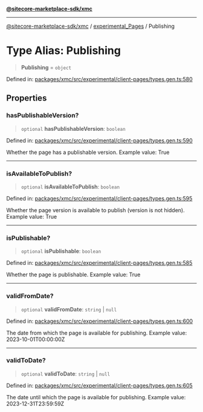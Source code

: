 [**@sitecore-marketplace-sdk/xmc**](../../../../README.md)

***

[@sitecore-marketplace-sdk/xmc](../../../../README.md) / [experimental\_Pages](../README.md) / Publishing

# Type Alias: Publishing

> **Publishing** = `object`

Defined in: [packages/xmc/src/experimental/client-pages/types.gen.ts:580](https://github.com/Sitecore/marketplace-sdk/blob/main/packages/xmc/src/experimental/client-pages/types.gen.ts#L580)

## Properties

### hasPublishableVersion?

> `optional` **hasPublishableVersion**: `boolean`

Defined in: [packages/xmc/src/experimental/client-pages/types.gen.ts:590](https://github.com/Sitecore/marketplace-sdk/blob/main/packages/xmc/src/experimental/client-pages/types.gen.ts#L590)

Whether the page has a publishable version.
Example value: True

***

### isAvailableToPublish?

> `optional` **isAvailableToPublish**: `boolean`

Defined in: [packages/xmc/src/experimental/client-pages/types.gen.ts:595](https://github.com/Sitecore/marketplace-sdk/blob/main/packages/xmc/src/experimental/client-pages/types.gen.ts#L595)

Whether the page version is available to publish (version is not hidden).
Example value: True

***

### isPublishable?

> `optional` **isPublishable**: `boolean`

Defined in: [packages/xmc/src/experimental/client-pages/types.gen.ts:585](https://github.com/Sitecore/marketplace-sdk/blob/main/packages/xmc/src/experimental/client-pages/types.gen.ts#L585)

Whether the page is publishable.
Example value: True

***

### validFromDate?

> `optional` **validFromDate**: `string` \| `null`

Defined in: [packages/xmc/src/experimental/client-pages/types.gen.ts:600](https://github.com/Sitecore/marketplace-sdk/blob/main/packages/xmc/src/experimental/client-pages/types.gen.ts#L600)

The date from which the page is available for publishing.
Example value: 2023-10-01T00:00:00Z

***

### validToDate?

> `optional` **validToDate**: `string` \| `null`

Defined in: [packages/xmc/src/experimental/client-pages/types.gen.ts:605](https://github.com/Sitecore/marketplace-sdk/blob/main/packages/xmc/src/experimental/client-pages/types.gen.ts#L605)

The date until which the page is available for publishing.
Example value: 2023-12-31T23:59:59Z
